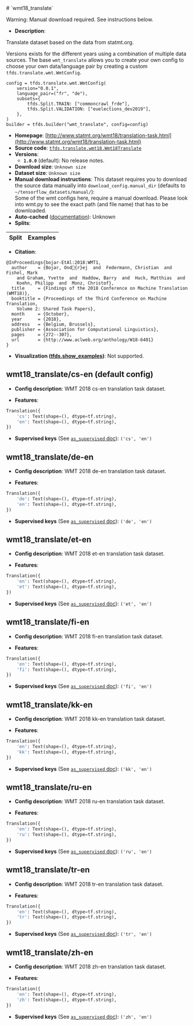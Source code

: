 <div itemscope itemtype="http://schema.org/Dataset">
  <div itemscope itemprop="includedInDataCatalog" itemtype="http://schema.org/DataCatalog">
    <meta itemprop="name" content="TensorFlow Datasets" />
  </div>
  <meta itemprop="name" content="wmt18_translate" />
  <meta itemprop="description" content="Translate dataset based on the data from statmt.org.&#10;&#10;Versions exists for the different years using a combination of multiple data&#10;sources. The base `wmt_translate` allows you to create your own config to choose&#10;your own data/language pair by creating a custom `tfds.translate.wmt.WmtConfig`.&#10;&#10;```&#10;config = tfds.translate.wmt.WmtConfig(&#10;    version=&quot;0.0.1&quot;,&#10;    language_pair=(&quot;fr&quot;, &quot;de&quot;),&#10;    subsets={&#10;        tfds.Split.TRAIN: [&quot;commoncrawl_frde&quot;],&#10;        tfds.Split.VALIDATION: [&quot;euelections_dev2019&quot;],&#10;    },&#10;)&#10;builder = tfds.builder(&quot;wmt_translate&quot;, config=config)&#10;```&#10;&#10;To use this dataset:&#10;&#10;```python&#10;import tensorflow_datasets as tfds&#10;&#10;ds = tfds.load(&#x27;wmt18_translate&#x27;, split=&#x27;train&#x27;)&#10;for ex in ds.take(4):&#10;  print(ex)&#10;```&#10;&#10;See [the guide](https://www.tensorflow.org/datasets/overview) for more&#10;informations on [tensorflow_datasets](https://www.tensorflow.org/datasets).&#10;&#10;" />
  <meta itemprop="url" content="https://www.tensorflow.org/datasets/catalog/wmt18_translate" />
  <meta itemprop="sameAs" content="http://www.statmt.org/wmt18/translation-task.html" />
  <meta itemprop="citation" content="@InProceedings{bojar-EtAl:2018:WMT1,&#10;  author    = {Bojar, Ond{r}ej  and  Federmann, Christian  and  Fishel, Mark&#10;    and Graham, Yvette  and  Haddow, Barry  and  Huck, Matthias  and&#10;    Koehn, Philipp  and  Monz, Christof},&#10;  title     = {Findings of the 2018 Conference on Machine Translation (WMT18)},&#10;  booktitle = {Proceedings of the Third Conference on Machine Translation,&#10;    Volume 2: Shared Task Papers},&#10;  month     = {October},&#10;  year      = {2018},&#10;  address   = {Belgium, Brussels},&#10;  publisher = {Association for Computational Linguistics},&#10;  pages     = {272--307},&#10;  url       = {http://www.aclweb.org/anthology/W18-6401}&#10;}" />
</div>
# `wmt18_translate`

Warning: Manual download required. See instructions below.

*   **Description**:

Translate dataset based on the data from statmt.org.

Versions exists for the different years using a combination of multiple data
sources. The base `wmt_translate` allows you to create your own config to choose
your own data/language pair by creating a custom `tfds.translate.wmt.WmtConfig`.

```
config = tfds.translate.wmt.WmtConfig(
    version="0.0.1",
    language_pair=("fr", "de"),
    subsets={
        tfds.Split.TRAIN: ["commoncrawl_frde"],
        tfds.Split.VALIDATION: ["euelections_dev2019"],
    },
)
builder = tfds.builder("wmt_translate", config=config)
```

*   **Homepage**:
    [http://www.statmt.org/wmt18/translation-task.html](http://www.statmt.org/wmt18/translation-task.html)
*   **Source code**:
    [`tfds.translate.wmt18.Wmt18Translate`](https://github.com/tensorflow/datasets/tree/master/tensorflow_datasets/translate/wmt18.py)
*   **Versions**:
    *   **`1.0.0`** (default): No release notes.
*   **Download size**: `Unknown size`
*   **Dataset size**: `Unknown size`
*   **Manual download instructions**: This dataset requires you to download the
    source data manually into `download_config.manual_dir`
    (defaults to `~/tensorflow_datasets/manual/`):<br/>
    Some of the wmt configs here, require a manual download.
    Please look into wmt.py to see the exact path (and file name) that has to
    be downloaded.
*   **Auto-cached**
    ([documentation](https://www.tensorflow.org/datasets/performances#auto-caching)):
    Unknown
*   **Splits**:

Split | Examples
:---- | -------:

*   **Citation**:

```
@InProceedings{bojar-EtAl:2018:WMT1,
  author    = {Bojar, Ond{r}ej  and  Federmann, Christian  and  Fishel, Mark
    and Graham, Yvette  and  Haddow, Barry  and  Huck, Matthias  and
    Koehn, Philipp  and  Monz, Christof},
  title     = {Findings of the 2018 Conference on Machine Translation (WMT18)},
  booktitle = {Proceedings of the Third Conference on Machine Translation,
    Volume 2: Shared Task Papers},
  month     = {October},
  year      = {2018},
  address   = {Belgium, Brussels},
  publisher = {Association for Computational Linguistics},
  pages     = {272--307},
  url       = {http://www.aclweb.org/anthology/W18-6401}
}
```

*   **Visualization
    ([tfds.show_examples](https://www.tensorflow.org/datasets/api_docs/python/tfds/visualization/show_examples))**:
    Not supported.

## wmt18_translate/cs-en (default config)

*   **Config description**: WMT 2018 cs-en translation task dataset.

*   **Features**:

```python
Translation({
    'cs': Text(shape=(), dtype=tf.string),
    'en': Text(shape=(), dtype=tf.string),
})
```

*   **Supervised keys** (See
    [`as_supervised` doc](https://www.tensorflow.org/datasets/api_docs/python/tfds/load#args)):
    `('cs', 'en')`

## wmt18_translate/de-en

*   **Config description**: WMT 2018 de-en translation task dataset.

*   **Features**:

```python
Translation({
    'de': Text(shape=(), dtype=tf.string),
    'en': Text(shape=(), dtype=tf.string),
})
```

*   **Supervised keys** (See
    [`as_supervised` doc](https://www.tensorflow.org/datasets/api_docs/python/tfds/load#args)):
    `('de', 'en')`

## wmt18_translate/et-en

*   **Config description**: WMT 2018 et-en translation task dataset.

*   **Features**:

```python
Translation({
    'en': Text(shape=(), dtype=tf.string),
    'et': Text(shape=(), dtype=tf.string),
})
```

*   **Supervised keys** (See
    [`as_supervised` doc](https://www.tensorflow.org/datasets/api_docs/python/tfds/load#args)):
    `('et', 'en')`

## wmt18_translate/fi-en

*   **Config description**: WMT 2018 fi-en translation task dataset.

*   **Features**:

```python
Translation({
    'en': Text(shape=(), dtype=tf.string),
    'fi': Text(shape=(), dtype=tf.string),
})
```

*   **Supervised keys** (See
    [`as_supervised` doc](https://www.tensorflow.org/datasets/api_docs/python/tfds/load#args)):
    `('fi', 'en')`

## wmt18_translate/kk-en

*   **Config description**: WMT 2018 kk-en translation task dataset.

*   **Features**:

```python
Translation({
    'en': Text(shape=(), dtype=tf.string),
    'kk': Text(shape=(), dtype=tf.string),
})
```

*   **Supervised keys** (See
    [`as_supervised` doc](https://www.tensorflow.org/datasets/api_docs/python/tfds/load#args)):
    `('kk', 'en')`

## wmt18_translate/ru-en

*   **Config description**: WMT 2018 ru-en translation task dataset.

*   **Features**:

```python
Translation({
    'en': Text(shape=(), dtype=tf.string),
    'ru': Text(shape=(), dtype=tf.string),
})
```

*   **Supervised keys** (See
    [`as_supervised` doc](https://www.tensorflow.org/datasets/api_docs/python/tfds/load#args)):
    `('ru', 'en')`

## wmt18_translate/tr-en

*   **Config description**: WMT 2018 tr-en translation task dataset.

*   **Features**:

```python
Translation({
    'en': Text(shape=(), dtype=tf.string),
    'tr': Text(shape=(), dtype=tf.string),
})
```

*   **Supervised keys** (See
    [`as_supervised` doc](https://www.tensorflow.org/datasets/api_docs/python/tfds/load#args)):
    `('tr', 'en')`

## wmt18_translate/zh-en

*   **Config description**: WMT 2018 zh-en translation task dataset.

*   **Features**:

```python
Translation({
    'en': Text(shape=(), dtype=tf.string),
    'zh': Text(shape=(), dtype=tf.string),
})
```

*   **Supervised keys** (See
    [`as_supervised` doc](https://www.tensorflow.org/datasets/api_docs/python/tfds/load#args)):
    `('zh', 'en')`
